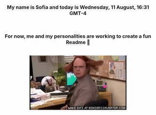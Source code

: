 


<div align="center">
<h3 >My name is Sofia and today is Wednesday, 11 August, 16:31 GMT-4</h3><br>
<h3 >For now, me and my personalities are working to create a fun Readme 👋
</h3><br>
<img src='img/dwight.gif' alt='working...'/>
</div>
